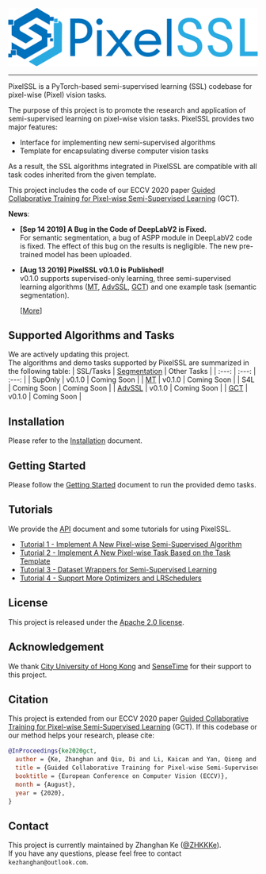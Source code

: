 <div align="center">
  <img src="docs/img/pixelssl-logo.png" width="650"/>
</div>

---

PixelSSL is a PyTorch-based semi-supervised learning (SSL) codebase for pixel-wise (Pixel) vision tasks.

The purpose of this project is to promote the research and application of semi-supervised learning on pixel-wise vision tasks. PixelSSL provides two major features:
- Interface for implementing new semi-supervised algorithms
- Template for encapsulating diverse computer vision tasks

As a result, the SSL algorithms integrated in PixelSSL are compatible with all task codes inherited from the given template. 

This project includes the code of our ECCV 2020 paper [Guided Collaborative Training for Pixel-wise Semi-Supervised Learning](https://arxiv.org/abs/2008.05258) (GCT).

**News**:
- **[Sep 14 2019] A Bug in the Code of DeepLabV2 is Fixed.**  
  For semantic segmentation, a bug of ASPP module in DeepLabV2 code is fixed. The effect of this bug on the results is negligible. The new pre-trained model has been uploaded.

- **[Aug 13 2019] PixelSSL v0.1.0 is Published!**  
  v0.1.0 supports supervised-only learning, three semi-supervised learning algorithms 
  ([MT](https://arxiv.org/abs/1703.01780), 
  [AdvSSL](https://arxiv.org/abs/1802.07934), 
  [GCT](https://arxiv.org/abs/2008.05258)) 
  and one example task (semantic segmentation).

  [[More](docs/updates.md)]


## Supported Algorithms and Tasks
We are actively updating this project.  
The algorithms and demo tasks supported by PixelSSL are summarized in the following table: 
| SSL/Tasks | [Segmentation](task/sseg) | Other Tasks | 
| :---: | :---: | :---: |
| SupOnly | v0.1.0 | Coming Soon |
| [MT](https://arxiv.org/abs/1703.01780) | v0.1.0 | Coming Soon |
| S4L | Coming Soon | Coming Soon | 
| [AdvSSL](https://arxiv.org/abs/1802.07934) | v0.1.0 | Coming Soon |
| [GCT](https://arxiv.org/abs/2008.05258) | v0.1.0 | Coming Soon |


## Installation
Please refer to the [Installation](docs/installation.md) document.  


## Getting Started
Please follow the [Getting Started](docs/getting_started.md) document to run the provided demo tasks.


## Tutorials
We provide the [API](docs/api.md) document and some tutorials for using PixelSSL.
- [Tutorial 1 - Implement A New Pixel-wise Semi-Supervised Algorithm](docs/tutorial/tutorial-1.md)
- [Tutorial 2 - Implement A New Pixel-wise Task Based on the Task Template](docs/tutorial/tutorial-2.md)
- [Tutorial 3 - Dataset Wrappers for Semi-Supervised Learning](docs/tutorial/tutorial-3.md)
- [Tutorial 4 - Support More Optimizers and LRSchedulers](docs/tutorial/tutorial-4.md)


## License
This project is released under the [Apache 2.0 license](LICENSE).


## Acknowledgement
We thank [City University of Hong Kong](https://www.cityu.edu.hk/) and [SenseTime](https://www.sensetime.com/) for their support to this project.


## Citation
This project is extended from our ECCV 2020 paper [Guided Collaborative Training for Pixel-wise Semi-Supervised Learning](https://arxiv.org/abs/2008.05258) (GCT). If this codebase or our method helps your research, please cite:

```bibtex
@InProceedings{ke2020gct,
  author = {Ke, Zhanghan and Qiu, Di and Li, Kaican and Yan, Qiong and Lau, Rynson W.H.},
  title = {Guided Collaborative Training for Pixel-wise Semi-Supervised Learning},
  booktitle = {European Conference on Computer Vision (ECCV)},
  month = {August},
  year = {2020},
}
```

## Contact
This project is currently maintained by Zhanghan Ke ([@ZHKKKe](https://github.com/ZHKKKe)).  
If you have any questions, please feel free to contact `kezhanghan@outlook.com`.
